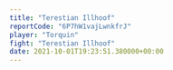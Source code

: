 ```yaml
---
title: "Terestian Illhoof"
reportCode: "6P7hW1vajLwnkfrJ"
player: "Torquin"
fight: "Terestian Illhoof"
date: 2021-10-01T19:23:51.380000+00:00
---
```

